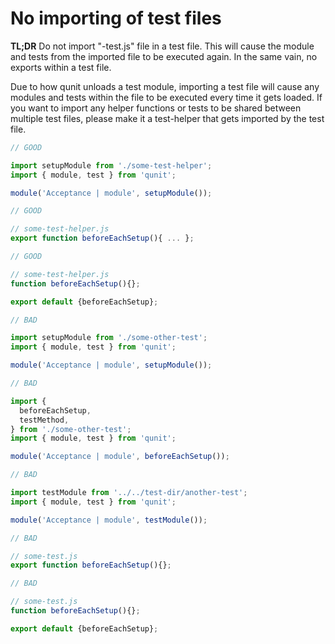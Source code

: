 # No importing of test files

**TL;DR** Do not import "-test.js" file in a test file. This will cause the module and tests from the imported file to be executed again. In the same vain, no exports within a test file.

Due to how qunit unloads a test module, importing a test file will cause any modules and tests within the file to be executed every time it gets loaded. If you want to import any helper functions or tests to be shared between multiple test files, please make it a test-helper that gets imported by the test file.

```javascript
// GOOD

import setupModule from './some-test-helper';
import { module, test } from 'qunit';

module('Acceptance | module', setupModule());
```

```javascript
// GOOD

// some-test-helper.js
export function beforeEachSetup(){ ... };
```

```javascript
// GOOD

// some-test-helper.js
function beforeEachSetup(){};

export default {beforeEachSetup};
```

```javascript
// BAD

import setupModule from './some-other-test';
import { module, test } from 'qunit';

module('Acceptance | module', setupModule());
```

```javascript
// BAD

import {
  beforeEachSetup,
  testMethod,
} from './some-other-test';
import { module, test } from 'qunit';

module('Acceptance | module', beforeEachSetup());
```

```javascript
// BAD

import testModule from '../../test-dir/another-test';
import { module, test } from 'qunit';

module('Acceptance | module', testModule());
```

```javascript
// BAD

// some-test.js
export function beforeEachSetup(){};
```

```javascript
// BAD

// some-test.js
function beforeEachSetup(){};

export default {beforeEachSetup};
```

